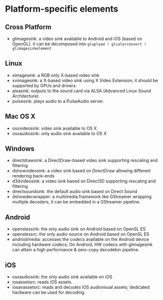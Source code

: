 # Platform-specific elements

## Cross Platform
  - glimagesink: a video sink available to Android and iOS (based on OpenGL). it can be decomposed into
                 `glupload ! glcolorconvert ! glimagesinkelement`


## Linux
  - ximagesink: a RGB only X-based video sink
  - xvimagesink: a X-based video sink using X Video Extension; it should be supported by GPUs and drivers.
  - alsasink: outputs to the sound card via ALSA (Advanced Linux Sound Architecture).
  - pulsesink: plays audio to a PulseAudio server.


## Mac OS X
  - osxvideosink: video sink available to OS X
  - osxaudiosink: only audio sink available to OS X


## Windows
  - directdrawsink: a DirectDraw-based video sink supporting rescaling and filtering
  - dshowvideosink: a video sink based on DirectDraw allowing different rendering back-ends
  - d3dvideosink: a video sink based on Direct3D supporting rescaling and filtering
  - directsoundsink: the default audio sink based on Direct Sound
  - dshowdecwrapper: a multimedia framework like GStreamer wrapping multiple decoders; it can be embedded in a
                     GStreamer pipeline.


## Android
  - openslessink: the only audio sink on Android based on OpenSL ES
  - openslessrc: the only audio source on Android based on OpenSL ES
  - androidmedia: accesses the codecs available on the Android device including hardware codecs; On Android, HW codecs
                  with glimagesink can attain a high performance & zero-copy decodebin pipeline.


## iOS
  - osxaudiosink: the only audio sink available on iOS
  - iosassetsrc: reads iOS assets.
  - iosavassetsrc: reads and decodes iOS audiovisual assets; dedicated hardware can be used for decoding.

